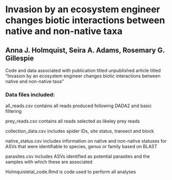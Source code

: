 # Invasion by an ecosystem engineer changes biotic interactions between native and non-native taxa
## Anna J. Holmquist, Seira A. Adams, Rosemary G. Gillespie

Code and data associated with publication titled unpublished article titled "Invasion by an ecosystem engineer changes biotic interactions between native and non-native taxa"

### Data files included: 

all_reads.csv contains all reads produced following DADA2 and basic filtering

prey_reads.csv contains all reads selected as likeley prey reads

collection_data.csv includes spider IDs, site status, transect and block

native_status.csv includes information on native and non-native statuses for ASVs that were identifiable to species, genus or family based on BLAST

parasites.csv includes ASVs identified as potential parasites and the samples with which these are associated

Holmquistetal_code.Rmd is code used to perform all analyses
